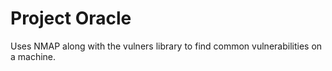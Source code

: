 # Project Oracle
Uses NMAP along with the vulners library to find common vulnerabilities on a machine.
